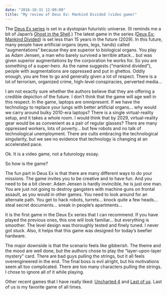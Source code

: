 ```yaml
---
date: "2016-10-31 12:00:00"
title: "My review of Deus Ex: Mankind Divided (video game)"
---
```




The [Deus Ex series](https://en.wikipedia.org/wiki/Deus_Ex) is set in a dystopian futuristic universe. (It reminds me a bit of Japan&rsquo;s [Ghost in the Shell](https://en.wikipedia.org/wiki/Ghost_in_the_Shell).) The latest game in the series ([Deux Ex: Mankind Divided](https://www.amazon.com/Deus-Ex-Mankind-Divided-PlayStation-4/dp/B00VQZOIAG/)) is set less than 15 years in the future (2029). In this future, many people have artificial organs (eyes, legs, hands) called &ldquo;augmentations&rdquo; because they are superior to biological organs. You play as Adam Jensen, a man who barely survived a terrible attack&hellip; but was given superior augmentations by the corporation he works for. So you are something of a super-hero. As the name suggests (&ldquo;mankind divided&rdquo;), people with augmentations are oppressed and put in ghettos. Oddly enough, you are free to go and generally given a lot of respect. There is a lot of terrorism, organized crime, high-level conspiracies, perverted media&hellip;

I am not exactly sure whether the authors believe that they are offering a credible depiction of the future. I don&rsquo;t think that the game will age well in this respect. In the game, laptops are omnipresent. If we have the technology to replace your lungs with better artificial organs&hellip; why would we carry around bulky 2010-era laptops? There is a single virtual-reality setup, and it takes a whole room. I would think that by 2029, virtual-reality gear would be as convenient as a pair of regular glasses? There are many oppressed workers, lots of poverty&hellip; but few robots and no talk of technological unemployment. There are cults embracing the technological singularity, but we see no evidence that technology is changing at an accelerated pace.

Ok. It is a video game, not a futurology essay.

So how is the game?

The fun part in Deus Ex is that there are many different ways to do your missions. The game invites you to be creative and to have fun. And you need to be a bit clever: Adam Jensen is hardly invincible, he is just one man. You are just not going to destroy gangsters with machine guns on frontal assault, as you would in other games. You need to look around for an alternate path. You get to hack robots, turrets&hellip; knock quite a few heads&hellip; steal secret documents&hellip; sneak in people&rsquo;s apartments&hellip;

It is the first game in the Deux Ex series that I can recommend. If you have played the previous ones, this one will look familiar&hellip; but everything is smoother. The level design was thoroughly tested and finely tuned. I never got stuck. Also, it helps that this game was designed for today&rsquo;s beefier hardware.

The major downside is that the scenario feels like gibberish. The theme and the mood are well done, but the authors chose to play the &ldquo;layer-upon-layer mystery&rdquo; card. There are bad guys pulling the strings, but it all feels overengineered in the end. The final boss is evil alright, but his motivations seem all too complicated. There are too many characters pulling the strings. I chose to ignore all of it while playing.

Other recent games that I have really liked: [Uncharted 4](https://www.amazon.com/Uncharted-4-Thiefs-End-PlayStation/dp/B00GODZYNA/) and [Last of us](https://www.amazon.com/Last-Us-Remastered-PlayStation-4/dp/B00JK00S0S/). Last of us is my favorite game of all times.

